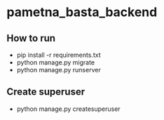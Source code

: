 # pametna_basta_backend
## How to run 
* pip install -r requirements.txt
* python manage.py migrate
* python manage.py runserver

## Create superuser
* python manage.py createsuperuser
